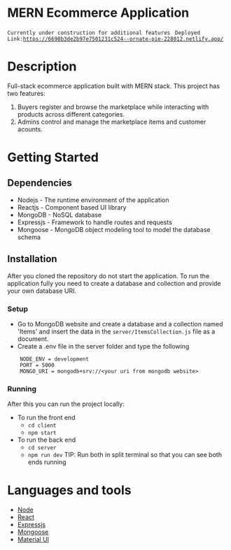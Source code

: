 # MERN Ecommerce Application

<code>Currently under construction for additional features</code>
<code> Deployed Link:https://6698b3de2b97e7501231c524--ornate-pie-228012.netlify.app/</code>

# Description

Full-stack ecommerce application built with MERN stack. This project has two features:

1. Buyers register and browse the marketplace while interacting with products across different categories.
2. Admins control and manage the marketplace items and customer acounts.

# Getting Started

## Dependencies

- Nodejs - The runtime environment of the application
- Reactjs - Component based UI library
- MongoDB - NoSQL database
- Expressjs - Framework to handle routes and requests
- Mongoose - MongoDB object modeling tool to model the database schema

## Installation

After you cloned the repository do not start the application. To run the application fully you need to create a database and collection and provide your own database URI.

### Setup

- Go to MongoDB website and create a database and a collection named 'Items' and insert the data in the <code>server/ItemsCollection.js</code> file as a document.
- Create a .env file in the server folder and type the following

```
    NODE_ENV = development
    PORT = 5000
    MONGO_URI = mongodb+srv://<your uri from mongodb website>
```

### Running

After this you can run the project locally:

- To run the front end
  - <code>cd client</code>
  - <code>npm start</code>
- To run the back end
  - <code>cd server</code>
  - <code>npm run dev</code>
    TIP: Run both in split terminal so that you can see both ends running

# Languages and tools

- [Node](https://nodejs.org)
- [React](https://reactjs.org/)
- [Expressjs](https://expressjs.com)
- [Mongoose](https://mongoosejs.com)
- [Material UI](https://mui.com/)
